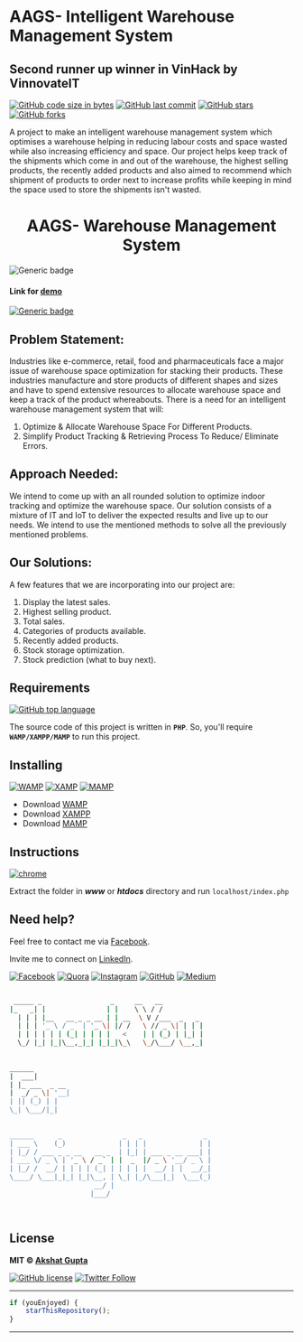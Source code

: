 # AAGS- Intelligent Warehouse Management System

## Second runner up winner in VinHack by VinnovateIT

[![GitHub code size in bytes](https://img.shields.io/github/languages/code-size/akshatvg/AAGS-Warehouse-Management-System?logo=github&style=social)](https://github.com/akshatvg/) [![GitHub last commit](https://img.shields.io/github/last-commit/akshatvg/AAGS-Warehouse-Management-System?style=social&logo=git)](https://github.com/akshatvg/) [![GitHub stars](https://img.shields.io/github/stars/akshatvg/AAGS-Warehouse-Management-System?style=social)](https://github.com/akshatvg/AAGS-Warehouse-Management-System/stargazers) [![GitHub forks](https://img.shields.io/github/forks/akshatvg/AAGS-Warehouse-Management-System?style=social&logo=git)](https://github.com/akshatvg/AAGS-Warehouse-Management-System/network)

A project to make an intelligent warehouse management system which optimises a warehouse helping in reducing labour costs and space wasted while also increasing efficiency and space. Our project helps keep track of the shipments which come in and out of the warehouse, the highest selling products, the recently added products and also aimed to recommend which shipment of products to order next to increase profits while keeping in mind the space used to store the shipments isn't wasted. 

<h1 align="center">
AAGS- Warehouse Management System
</h1>

![Generic badge](https://img.shields.io/badge/AAGS-Warehouse_Management_System-orange)

#### Link for [demo](https://bit.ly/aags-wm) 

[![Generic badge](https://img.shields.io/badge/view-demo-orange)](https://bit.ly/aags-wm)

## Problem Statement: 

Industries like e-commerce, retail, food and pharmaceuticals face a major issue of warehouse space optimization for stacking their products. These industries manufacture and store products of different shapes and sizes and have to spend extensive resources to allocate warehouse space and keep a track of the product whereabouts. There is a need for an intelligent warehouse management system that will:
1) Optimize & Allocate Warehouse Space For Different Products. 
2) Simplify Product Tracking & Retrieving Process To Reduce/ Eliminate Errors. 

## Approach Needed:

We intend to come up with an all rounded solution to optimize indoor tracking and optimize the warehouse space. Our solution consists of a mixture of IT and IoT to deliver the expected results and live up to our needs. We intend to use the mentioned methods to solve all the previously mentioned problems. 

## Our Solutions:

A few features that we are incorporating into our project are: 
1) Display the latest sales. 
2) Highest selling product. 
3) Total sales. 
4) Categories of products available. 
5) Recently added products. 
6) Stock storage optimization. 
7) Stock prediction (what to buy next). 

## Requirements

[![GitHub top language](https://img.shields.io/github/languages/top/akshatvg/AAGS-Warehouse-Management-System?logo=php&style=social)](https://github.com/akshatvg/)

The source code of this project is written in **`PHP`**. So, you'll require **`WAMP/XAMPP/MAMP`** to run this project.

## Installing

[![WAMP](https://img.shields.io/badge/wamp-server-red.svg)](http://www.wampserver.com/en/) [![XAMP](https://img.shields.io/badge/xampp-server-blue.svg)](https://www.apachefriends.org/download.html) [![MAMP](https://img.shields.io/badge/mamp-server-lightgrey.svg)](https://www.mamp.info/en/)

- Download [WAMP](http://www.wampserver.com/en/)
- Download [XAMPP](https://www.apachefriends.org/download.html)
- Download [MAMP](https://www.mamp.info/en/)

## Instructions

[![chrome](https://img.shields.io/badge/Open-localhost/index.php-lightgrey.svg?logo=google-chrome&style=popout&logoColor=red)](https://github.com/akshatvg/AAGS-Warehouse-Management-System)

Extract the folder in ***www*** or ***htdocs*** directory and run `localhost/index.php`

## Need help?

Feel free to contact me via [Facebook](https://www.facebook.com/akshatvg). 

Invite me to connect on [LinkedIn](https://www.linkedin.com/in/akshatvg/). 

[![Facebook](https://img.shields.io/badge/Facebook-add-blue.svg?logo=facebook&logoColor=white)](https://www.facebook.com/akshatvg) [![Quora](https://img.shields.io/badge/Quora-ask-red.svg?logo=quora)](https://www.quora.com/profile/Akshat-Gupta-279) [![Instagram](https://img.shields.io/badge/Instagram-follow-purple.svg?logo=instagram&logoColor=white)](https://www.instagram.com/akshatvg/) [![GitHub](https://img.shields.io/badge/Snapchat-add-yellow.svg?logo=snapchat&logoColor=white)](https://www.snapchat.com/add/akshatvg) [![Medium](https://img.shields.io/badge/Medium-follow-black.svg?logo=medium&logoColor=white)](https://medium.com/@akshatvg)

``` bash

 _____ _                 _     __   __            
|_   _| |               | |    \ \ / /            
  | | | |__   __ _ _ __ | | __  \ V /___  _   _   
  | | | '_ \ / _` | '_ \| |/ /   \ // _ \| | | |  
  | | | | | | (_| | | | |   <    | | (_) | |_| |  
  \_/ |_| |_|\__,_|_| |_|_|\_\   \_/\___/ \__,_|  
                                                  
                                                  
______                                            
|  ___|                                           
| |_ ___  _ __                                    
|  _/ _ \| '__|                                   
| || (_) | |                                      
\_| \___/|_|                                      
                                                  
                                                  
______      _               _   _               _ 
| ___ \    (_)             | | | |             | |
| |_/ / ___ _ _ __   __ _  | |_| | ___ _ __ ___| |
| ___ \/ _ \ | '_ \ / _` | |  _  |/ _ \ '__/ _ \ |
| |_/ /  __/ | | | | (_| | | | | |  __/ | |  __/_|
\____/ \___|_|_| |_|\__, | \_| |_/\___|_|  \___(_)
                     __/ |                        
                    |___/                         

 

```

## License

**MIT &copy; [Akshat Gupta](https://github.com/akshatvg/AAGS-Warehouse-Management-System/blob/master/LICENSE)**

[![GitHub license](https://img.shields.io/github/license/akshatvg/AAGS-Warehouse-Management-System?style=social&logo=github)](https://github.com/akshatvg/AAGS-Warehouse-Management-System/blob/master/LICENSE) [![Twitter Follow](https://img.shields.io/twitter/follow/akshatvg?style=social)](https://twitter.com/akshatvg)

---------

``` javascript
if (youEnjoyed) {
    starThisRepository();
}
```

-----------
